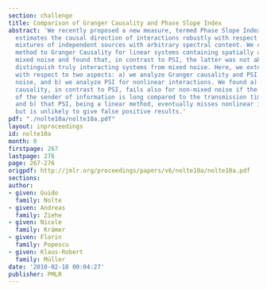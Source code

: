 ```yaml
---
section: challenge
title: Comparison of Granger Causality and Phase Slope Index
abstract: 'We recently proposed a new measure, termed Phase Slope Index (PSI), It
  estimates the causal direction of interactions robustly with respect to instantaneous
  mixtures of independent sources with arbitrary spectral content. We compared this
  method to Granger Causality for linear systems containing spatially and temporarily
  mixed noise and found that, in contrast to PSI, the latter was not able to properly
  distinguish truly interacting systems from mixed noise. Here, we extent this analysis
  with respect to two aspects: a) we analyze Granger causality and PSI also for non-mixed
  noise, and b) we analyze PSI for nonlinear interactions. We found a) that Granger
  causality, in contrast to PSI, fails also for non-mixed noise if the memory-time
  of the sender of information is long compared to the transmission time of the information,
  and b) that PSI, being a linear method, eventually misses nonlinear interactions
  but is unlikely to give false positive results.'
pdf: "./nolte10a/nolte10a.pdf"
layout: inproceedings
id: nolte10a
month: 0
firstpage: 267
lastpage: 276
page: 267-276
origpdf: http://jmlr.org/proceedings/papers/v6/nolte10a/nolte10a.pdf
sections: 
author:
- given: Guido
  family: Nolte
- given: Andreas
  family: Ziehe
- given: Nicole
  family: Krämer
- given: Florin
  family: Popescu
- given: Klaus-Robert
  family: Müller
date: '2010-02-18 00:04:27'
publisher: PMLR
---
```

